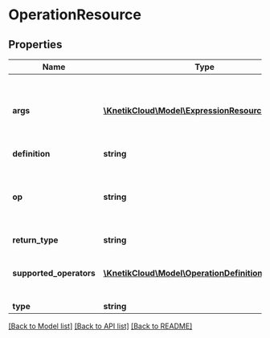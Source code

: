 # OperationResource

## Properties
Name | Type | Description | Notes
------------ | ------------- | ------------- | -------------
**args** | [**\KnetikCloud\Model\ExpressionResource[]**](ExpressionResource.md) | The arguments the operator apply to. See notes for details. | 
**definition** | **string** |  | [optional] 
**op** | **string** | The operator to be used in this predicate. See notes for details. | 
**return_type** | **string** |  | [optional] 
**supported_operators** | [**\KnetikCloud\Model\OperationDefinitionResource[]**](OperationDefinitionResource.md) | The operators supported by this expression | [optional] 
**type** | **string** |  | [optional] 

[[Back to Model list]](../README.md#documentation-for-models) [[Back to API list]](../README.md#documentation-for-api-endpoints) [[Back to README]](../README.md)


